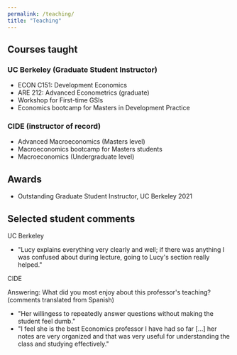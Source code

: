 ```yaml
---
permalink: /teaching/
title: "Teaching"
---
```


## Courses taught

### UC Berkeley (Graduate Student Instructor)
- ECON C151: Development Economics
- ARE 212: Advanced Econometrics (graduate)
- Workshop for First-time GSIs
- Economics bootcamp for Masters in Development Practice

### CIDE (instructor of record)
- Advanced Macroeconomics (Masters level)
- Macroeconomics bootcamp for Masters students
- Macroeconomics (Undergraduate level)

## Awards
- Outstanding Graduate Student Instructor, UC Berkeley 2021

## Selected student comments

UC Berkeley
- "Lucy explains everything very clearly and well; if there was anything I was confused about during lecture, going to Lucy's section really helped."

CIDE

Answering: What did you most enjoy about this professor's teaching? (comments translated from Spanish)
- "Her willingess to repeatedly answer questions without making the student feel dumb."
- "I feel she is the best Economics professor I have had so far [...] her notes are very organized and that was very useful for understanding the class and studying effectively."


